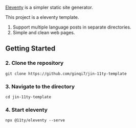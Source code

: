 [Eleventy](https://github.com/11ty/eleventy) is a simpler static site generator.


This project is a eleventy template.

1. Support multiple language posts in separate directories.
2. Simple and clean web pages.

## Getting Started

### 2. Clone the repository

```
git clone https://github.com/ginqi7/jin-11ty-template
```

### 3. Navigate to the directory

```
cd jin-11ty-template
```

### 4. Start eleventy

```
npx @11ty/eleventy --serve
```
